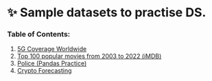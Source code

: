 # ✨ Sample datasets to practise DS.

### Table of Contents:

1. [5G Coverage Worldwide](https://www.kaggle.com/datasets/ddosad/5g-coverage-worldwide/)
2. [Top 100 popular movies from 2003 to 2022 (iMDB)](https://www.kaggle.com/datasets/georgescutelnicu/top-100-popular-movies-from-2003-to-2022-imdb)
3. [Police (Pandas Practice)](https://www.kaggle.com/datasets/melihkanbay/police)
4. [Crypto Forecasting](https://www.kaggle.com/datasets/sudalairajkumar/cryptocurrencypricehistory/data?select=coin_Tether.csv)
